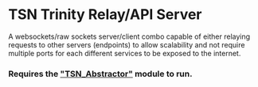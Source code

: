 # TSN Trinity Relay/API Server
A websockets/raw sockets server/client combo capable of either relaying requests to other servers (endpoints) to allow scalability and not require multiple ports for each different services to be exposed to the internet.  

### Requires the ["TSN_Abstractor"](https://github.com/SiriusBYT/TSN_Abstracter) module to run.